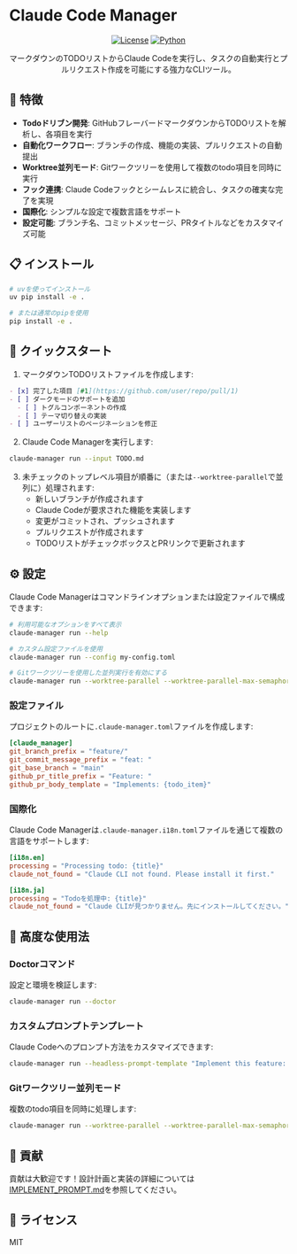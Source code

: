 # Claude Code Manager

<div align="center">

[![License](https://img.shields.io/badge/License-MIT-blue.svg)](../../LICENSE)
[![Python](https://img.shields.io/badge/Python-3.11+-blue.svg)](https://www.python.org/downloads/)

マークダウンのTODOリストからClaude Codeを実行し、タスクの自動実行とプルリクエスト作成を可能にする強力なCLIツール。

</div>

## 🚀 特徴

- **Todoドリブン開発**: GitHubフレーバードマークダウンからTODOリストを解析し、各項目を実行
- **自動化ワークフロー**: ブランチの作成、機能の実装、プルリクエストの自動提出
- **Worktree並列モード**: Gitワークツリーを使用して複数のtodo項目を同時に実行
- **フック連携**: Claude Codeフックとシームレスに統合し、タスクの確実な完了を実現
- **国際化**: シンプルな設定で複数言語をサポート
- **設定可能**: ブランチ名、コミットメッセージ、PRタイトルなどをカスタマイズ可能

## 📋 インストール

```bash
# uvを使ってインストール
uv pip install -e .

# または通常のpipを使用
pip install -e .
```

## 🚀 クイックスタート

1. マークダウンTODOリストファイルを作成します:

```markdown
- [x] 完了した項目 [#1](https://github.com/user/repo/pull/1)
- [ ] ダークモードのサポートを追加
  - [ ] トグルコンポーネントの作成
  - [ ] テーマ切り替えの実装
- [ ] ユーザーリストのページネーションを修正
```

2. Claude Code Managerを実行します:

```bash
claude-manager run --input TODO.md
```

3. 未チェックのトップレベル項目が順番に（または`--worktree-parallel`で並列に）処理されます:
   - 新しいブランチが作成されます
   - Claude Codeが要求された機能を実装します
   - 変更がコミットされ、プッシュされます
   - プルリクエストが作成されます
   - TODOリストがチェックボックスとPRリンクで更新されます

## ⚙️ 設定

Claude Code Managerはコマンドラインオプションまたは設定ファイルで構成できます:

```bash
# 利用可能なオプションをすべて表示
claude-manager run --help

# カスタム設定ファイルを使用
claude-manager run --config my-config.toml

# Gitワークツリーを使用した並列実行を有効にする
claude-manager run --worktree-parallel --worktree-parallel-max-semaphore 3
```

### 設定ファイル

プロジェクトのルートに`.claude-manager.toml`ファイルを作成します:

```toml
[claude_manager]
git_branch_prefix = "feature/"
git_commit_message_prefix = "feat: "
git_base_branch = "main"
github_pr_title_prefix = "Feature: "
github_pr_body_template = "Implements: {todo_item}"
```

### 国際化

Claude Code Managerは`.claude-manager.i18n.toml`ファイルを通じて複数の言語をサポートします:

```toml
[i18n.en]
processing = "Processing todo: {title}"
claude_not_found = "Claude CLI not found. Please install it first."

[i18n.ja]
processing = "Todoを処理中: {title}"
claude_not_found = "Claude CLIが見つかりません。先にインストールしてください。"
```

## 🧰 高度な使用法

### Doctorコマンド

設定と環境を検証します:

```bash
claude-manager run --doctor
```

### カスタムプロンプトテンプレート

Claude Codeへのプロンプト方法をカスタマイズできます:

```bash
claude-manager run --headless-prompt-template "Implement this feature: {title}\n\nDetails:\n{children_bullets}\n\nWhen finished, output: {done_token}"
```

### Gitワークツリー並列モード

複数のtodo項目を同時に処理します:

```bash
claude-manager run --worktree-parallel --worktree-parallel-max-semaphore 3
```

## 🤝 貢献

貢献は大歓迎です！設計計画と実装の詳細については[IMPLEMENT_PROMPT.md](../../IMPLEMENT_PROMPT.md)を参照してください。

## 📄 ライセンス

MIT